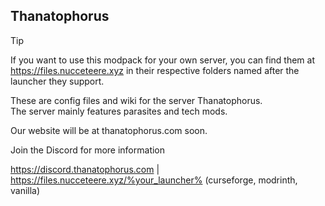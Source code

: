## Thanatophorus

> [!TIP]
> If you want to use this modpack for your own server, you can find them at https://files.nucceteere.xyz in their respective folders named after the launcher they support.

These are config files and wiki for the server Thanatophorus.<br>
The server mainly features parasites and tech mods.<br>

Our website will be at thanatophorus.com soon.<br>

Join the Discord for more information<br>

https://discord.thanatophorus.com | https://files.nucceteere.xyz/%your_launcher% (curseforge, modrinth, vanilla)
